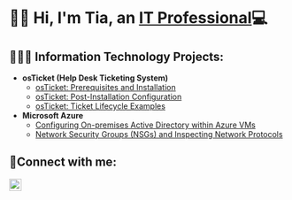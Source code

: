<h1>👋🏾 Hi, I'm Tia, an <a href="[https://www.linkedin.com/in/quintialyman/]">IT Professional</a>💻</h1>

<h2>👩🏾‍💻 Information Technology Projects:</h2>

- <b>osTicket (Help Desk Ticketing System)</b>
  - [osTicket: Prerequisites and Installation](https://github.com/thumbelinacodes/osticket-prereqs)
  - [osTicket: Post-Installation Configuration](https://github.com/thumbelinacodes/post-install-config)
  - [osTicket: Ticket Lifecycle Examples](https://github.com/thumbelinacodes/post-install-config)
- <b>Microsoft Azure</b>
  - [Configuring On-premises Active Directory within Azure VMs](https://github.com/thumbelinacodes/configure-ad)
  - [Network Security Groups (NSGs) and Inspecting Network Protocols](https://github.com/thumbelinacodes/azure-network-protocols)

<h2>🤳Connect with me:</h2>

[<img align="left" alt="Josh | LinkedIn" width="22px" src="https://cdn.jsdelivr.net/npm/simple-icons@v3/icons/linkedin.svg" />][linkedin]

[linkedin]: https://linkedin.com/in/QuintiaLyman
